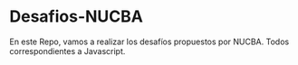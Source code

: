 # Desafios-NUCBA
En este Repo, vamos a realizar los desafíos propuestos por NUCBA.
Todos correspondientes a Javascript.